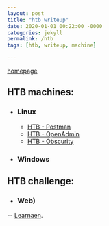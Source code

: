 ```yaml
---
layout: post
title: "htb writeup"
date: 2020-01-01 00:22:00 -0000
categories: jekyll
permalink: /htb
tags: [htb, writeup, machine]

---
```

[homepage](/faisalfs10x.github.io/index)  

## HTB machines:
- ### Linux
  - [HTB - Postman](/htb/htbPostman)
  - [HTB - OpenAdmin](/htb/htbOpenadmin)
  - [HTB - Obscurity](/htb/htbObscurity)
  
  
- ### Windows



## HTB challenge:
- ### Web)
-- [Learnaen](/htb/htbPostman).
